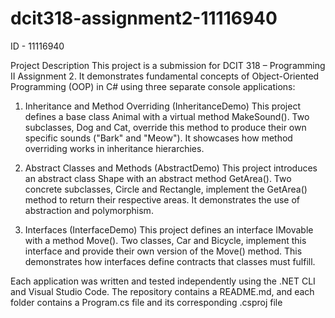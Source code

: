 # dcit318-assignment2-11116940

ID - 11116940

Project Description
This project is a submission for DCIT 318 – Programming II Assignment 2. It demonstrates fundamental concepts of Object-Oriented Programming (OOP) in C# using three separate console applications:

1.  Inheritance and Method Overriding (InheritanceDemo)
    This project defines a base class Animal with a virtual method MakeSound(). Two subclasses, Dog and Cat, override this method to produce their own specific sounds ("Bark" and "Meow"). It showcases how method overriding works in inheritance hierarchies.

2.  Abstract Classes and Methods (AbstractDemo)
    This project introduces an abstract class Shape with an abstract method GetArea(). Two concrete subclasses, Circle and Rectangle, implement the GetArea() method to return their respective areas. It demonstrates the use of abstraction and polymorphism.

3.  Interfaces (InterfaceDemo)
    This project defines an interface IMovable with a method Move(). Two classes, Car and Bicycle, implement this interface and provide their own version of the Move() method. This demonstrates how interfaces define contracts that classes must fulfill.

Each application was written and tested independently using the .NET CLI and Visual Studio Code. The repository contains a README.md, and each folder contains a Program.cs file and its corresponding .csproj file
